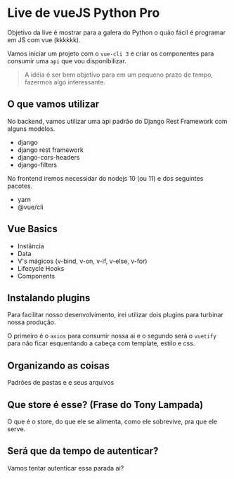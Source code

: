# Live de vueJS Python Pro

Objetivo da live é mostrar para a galera do Python o quão fácil é programar em JS com vue (kkkkkk).

Vamos iniciar um projeto com o `vue-cli 3` e criar os componentes para consumir uma `api` que vou disponibilizar.

> A idéia é ser bem objetivo para em um pequeno prazo de tempo, fazermos algo interessante.


## O que vamos utilizar

No backend, vamos utilizar uma api padrão do Django Rest Framework com alguns modelos.

* django
* django rest framework
* django-cors-headers
* django-filters

No frontend iremos necessidar do nodejs 10 (ou 11) e dos seguintes pacotes.

* yarn
* @vue/cli

## Vue Basics

* Instância
* Data
* V's mágicos (v-bind, v-on, v-if, v-else, v-for)
* Lifecycle Hooks
* Components

## Instalando plugins

Para facilitar nosso desenvolvimento, irei utilizar dois plugins para turbinar nossa produção.

O primeiro é o `axios` para consumir nossa ai e o segundo será o `vuetify` para não ficar esquentando a cabeça com template, estilo e css.

## Organizando as coisas

Padrões de pastas e e seus arquivos

## Que store é esse? (Frase do Tony Lampada)

O que é o store, do que ele se alimenta, como ele sobrevive, pra que ele serve.

## Será que da tempo de autenticar?

Vamos tentar autenticar essa parada ai?